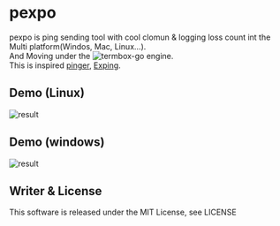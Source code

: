 # pexpo
pexpo is ping sending tool with cool clomun & logging loss count int the Multi platform(Windos, Mac, Linux...).  
And Moving under the ![termbox-go](https://github.com/nsf/termbox-go) engine.  
This is inspired [pinger](https://github.com/hirose31/pinger), [Exping](http://www.woodybells.com/exping.html).
  
## Demo (Linux)
![result](https://github.com/nao4arale/pexpo/blob/master/pexpo_linux.gif)

## Demo (windows)
![result](https://github.com/nao4arale/pexpo/blob/master/pexpo_windows.gif)  

## Writer & License
This software is released under the MIT License, see LICENSE
